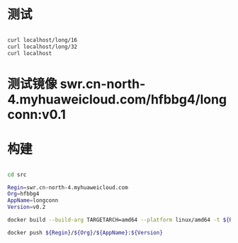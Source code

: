 




# 测试
```sh

curl localhost/long/16
curl localhost/long/32
curl localhost
```

# 测试镜像 swr.cn-north-4.myhuaweicloud.com/hfbbg4/longconn:v0.1


# 构建


```sh

cd src

Regin=swr.cn-north-4.myhuaweicloud.com
Org=hfbbg4
AppName=longconn
Version=v0.2

docker build --build-arg TARGETARCH=amd64 --platform linux/amd64 -t ${Regin}/${Org}/${AppName}:${Version} --no-cache .

docker push ${Regin}/${Org}/${AppName}:${Version}



```


